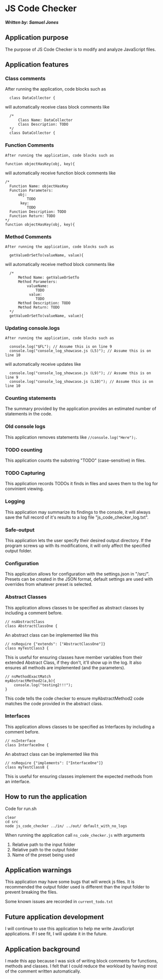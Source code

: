 # JS Code Checker
##### Written by: Samuel Jones
####

## Application purpose
The purpose of JS Code Checker is to modify and analyze JavaScript files.

## Application features
  ### Class comments
  After running the application, code blocks such as
  ```
    class DataCollector {
  ```
  will automatically receive class block comments like
  ```
    /*
        Class Name: DataCollector
        Class Description: TODO
    */
    class DataCollector {
  ```
  ### Function Comments
    After running the application, code blocks such as
  ```
function objectHasKey(obj, key){
  ```
  will automatically receive function block comments like
  ```
/*
    Function Name: objectHasKey
    Function Parameters: 
        obj:
            TODO
         key:
            TODO
    Function Description: TODO
    Function Return: TODO
*/
function objectHasKey(obj, key){
  ```
  ### Method Comments
    After running the application, code blocks such as
  ```
    getValueOrSetTo(valueName, value){
  ```
  will automatically receive method block comments like
  ```
    /*
        Method Name: getValueOrSetTo
        Method Parameters: 
            valueName:
                TODO
             value:
                TODO
        Method Description: TODO
        Method Return: TODO
    */
    getValueOrSetTo(valueName, value){
  ```
  ### Updating console.logs
    After running the application, code blocks such as
  ```
    console.log("$FL"); // Assume this is on line 9
    console.log("console_log_showcase.js (L5)"); // Assume this is on line 10
  ```
  will automatically receive updates like
  ```
    console.log("console_log_showcase.js (L9)"); // Assume this is on line 9
    console.log("console_log_showcase.js (L10)"); // Assume this is on line 10
  ```
  ### Counting statements
  The summary provided by the application provides an estimated number of statements in the code.

  ### Old console logs
  This application removes statements like `//console.log("Here");`.

  ### TODO counting
  This application counts the substring "TODO" (case-sensitive) in files.

  ### TODO Capturing
  This application records TODOs it finds in files and saves them to the log for convinient viewing.

  ### Logging
  This application may summarize its findings to the console, it will always save the full record of it's results to a log file "js_code_checker_log.txt".

  ### Safe-output
  This application lets the user specify their desired output directory. If the program screws up with its modifications, it will only affect the specified output folder.

  ### Configuration
  This application allows for configuration with the settings.json in "/src/". Presets can be created in the JSON format, default settings are used with overrides from whatever preset is selected.

  ### Abstract Classes
  This application allows classes to be specified as abstract classes by including a comment before.
  ```
  // nsAbstractClass
  class AbstractClassOne {
  ```
  An abstract class can be implemented like this
  ```
  // nsRequire {"extends": ["AbstractClassOne"]}
  class myTestClass3 {
  ```
  This is useful for ensuring classes have member variables from their extended Abstract Class, if they don't, it'll show up in the log. It also ensures all methods are implemented (and the parameters).
  ```
  // nsMethodExactMatch
  myAbstractMethod2(a,b){
      console.log("testing2!!!");
  }
  ```
  This code tells the code checker to ensure myAbstractMethod2 code matches the code provided in the abstract class.

  ### Interfaces
  This application allows classes to be specified as Interfaces by including a comment before.
  ```
  // nsInterface
  class InterfaceOne {
  ```
  An abstract class can be implemented like this
  ```
  // nsRequire {"implements": ["InterfaceOne"]}
  class myTestClass8 {
  ```
  This is useful for ensuring classes implement the expected methods from an interface.
## How to run the application
Code for run.sh
```
clear
cd src
node js_code_checker ../in/ ../out/ default_with_no_logs
```
When running the application call `ns_code_checker.js` with arguments 
1. Relative path to the input folder
2. Relative path to the output folder
3. Name of the preset being used

## Application warnings
This application may have some bugs that will wreck js files. It is recommended the output folder used is different than the input folder to prevent breaking the files.

Some known issues are recorded in `current_todo.txt`

## Future application development
I will continue to use this application to help me write JavaScript applications. If I see fit, I will update it in the future.

## Application background
I made this app because I was sick of writing block comments for functions, methods and classes. I felt that I could reduce the workload by having most of the comment written automatically.
